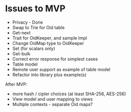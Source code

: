 # Issues to MVP

* Privacy - Done
* Swap to Trie for Oid table
* Get-next
* Trait for OidKeeper, and sample Impl
* Change OidMap type to OidKeeper
* Set (for scalars only)
* Get-bulk
* Correct error response for simplest cases
* Table model
* Remote user support as example of table model
* Refactor into library plus example(s)

After MVP:
* more hash / cipler choices (at least SHA-256, AES-256)
* View model and user mapping to views
* Multiple contexts - separate Oid maps?
